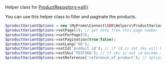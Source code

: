 Helper class for [ProductRepository->all()][ProductRepository]

You can use this helper class to filter and paginate the products.

```php
$productVariantOptions = new \MyPromo\Connect\SDK\Helpers\ProductVariantOptions();
$productVariantOptions->setPage(1); // get data from this page number
$productVariantOptions->setPerPage(5);
$productVariantOptions->setPagination(true|false);
$productVariantOptions->setLang('DE');
$productVariantOptions->setId('product id'); // if id is set sku will become optional
$productVariantOptions->setSku('TESTSKU'); // if sku is set id become optional
$productVariantOptions->setReference('reference_of_product'); // optional
```

[ProductRepository]: ../Repositories/ProductRepository.md
